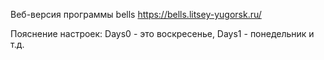 Веб-версия программы bells https://bells.litsey-yugorsk.ru/

Пояснение настроек:
	Days0 - это воскресенье, Days1 - понедельник и т.д.
	
